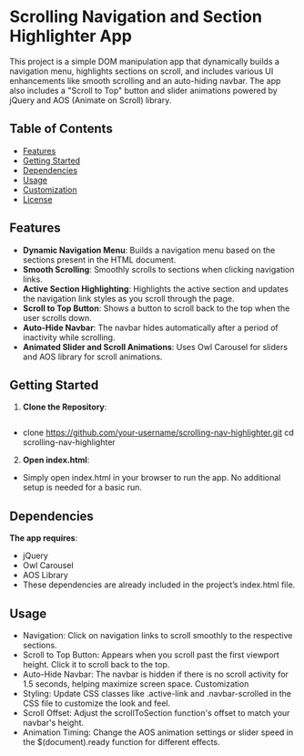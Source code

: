 # Scrolling Navigation and Section Highlighter App

This project is a simple DOM manipulation app that dynamically builds a navigation menu, highlights sections on scroll, and includes various UI enhancements like smooth scrolling and an auto-hiding navbar. The app also includes a "Scroll to Top" button and slider animations powered by jQuery and AOS (Animate on Scroll) library.

## Table of Contents
- [Features](#features)
- [Getting Started](#getting-started)
- [Dependencies](#dependencies)
- [Usage](#usage)
- [Customization](#customization)
- [License](#license)

## Features
- **Dynamic Navigation Menu**: Builds a navigation menu based on the sections present in the HTML document.
- **Smooth Scrolling**: Smoothly scrolls to sections when clicking navigation links.
- **Active Section Highlighting**: Highlights the active section and updates the navigation link styles as you scroll through the page.
- **Scroll to Top Button**: Shows a button to scroll back to the top when the user scrolls down.
- **Auto-Hide Navbar**: The navbar hides automatically after a period of inactivity while scrolling.
- **Animated Slider and Scroll Animations**: Uses Owl Carousel for sliders and AOS library for scroll animations.

## Getting Started

1. **Clone the Repository**:
   ```bash
- clone https://github.com/your-username/scrolling-nav-highlighter.git
   cd scrolling-nav-highlighter
2. **Open index.html**:
- Simply open index.html in your browser to run the app. No additional setup is needed for a basic run.

## Dependencies
**The app requires**:

- jQuery
- Owl Carousel
- AOS Library
- These dependencies are already included in the project’s index.html file.

## Usage
- Navigation: Click on navigation links to scroll smoothly to the respective sections.
- Scroll to Top Button: Appears when you scroll past the first viewport height. Click it to scroll back to the top.
- Auto-Hide Navbar: The navbar is hidden if there is no scroll activity for 1.5 seconds, helping maximize screen space.
Customization
- Styling: Update CSS classes like .active-link and .navbar-scrolled in the CSS file to customize the look and feel.
- Scroll Offset: Adjust the scrollToSection function's offset to match your navbar's height.
- Animation Timing: Change the AOS animation settings or slider speed in the $(document).ready function for different effects.